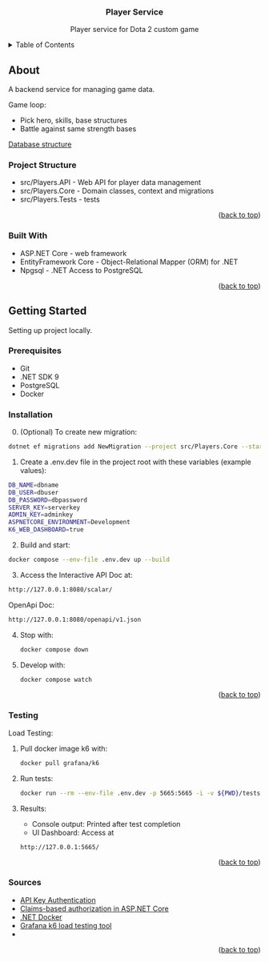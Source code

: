 <a id="readme-top"></a>

<h3 align="center">Player Service</h3>

<p align="center">
  Player service for Dota 2 custom game
</p>

<details>
  <summary>Table of Contents</summary>
  <ol>
    <li>
      <a href="#about">About The Project</a>
      <ul>
        <li><a href="#built-with">Built With</a></li>
      </ul>
    </li>
    <li>
      <a href="#getting-started">Getting Started</a>
      <ul>
        <li><a href="#prerequisites">Prerequisites</a></li>
        <li><a href="#installation">Installation</a></li>
        <li><a href="#testing">Testing</a></li>
        <li><a href="#sources">Sources</a></li>
      </ul>
    </li>
  </ol>
</details>

## About

A backend service for managing game data.

Game loop:
- Pick hero, skills, base structures
- Battle against same strength bases

[Database structure](https://github.com/roekws/PlayerService/raw/master/Documentation/db.png "Db")

### Project Structure

- src/Players.API - Web API for player data management
- src/Players.Core - Domain classes, context and migrations
- src/Players.Tests - tests

<p align="right">(<a href="#readme-top">back to top</a>)</p>

### Built With
* ASP.NET Core - web framework
* EntityFramework Core - Object-Relational Mapper (ORM) for .NET
* Npgsql - .NET Access to PostgreSQL

<p align="right">(<a href="#readme-top">back to top</a>)</p>

## Getting Started

Setting up project locally.

### Prerequisites

* Git
* .NET SDK 9
* PostgreSQL
* Docker

### Installation

0. (Optional) To create new migration:
  ```sh
  dotnet ef migrations add NewMigration --project src/Players.Core --startup-project src/Players.API
  ```

1. Create a .env.dev file in the project root with these variables (example values):
  ```sh
  DB_NAME=dbname
  DB_USER=dbuser
  DB_PASSWORD=dbpassword
  SERVER_KEY=serverkey
  ADMIN_KEY=adminkey
  ASPNETCORE_ENVIRONMENT=Development
  K6_WEB_DASHBOARD=true
  ```

2. Build and start:
  ```sh
  docker compose --env-file .env.dev up --build
  ```

3. Access the Interactive API Doc at:
  ```sh
  http://127.0.0.1:8080/scalar/
  ```

  OpenApi Doc:
  ```sh
  http://127.0.0.1:8080/openapi/v1.json
  ```

4. Stop with:
   ```sh
   docker compose down
   ```

5. Develop with:
    ```sh
   docker compose watch
   ```

<p align="right">(<a href="#readme-top">back to top</a>)</p>

### Testing

Load Testing:

1. Pull docker image k6 with:
    ```sh
    docker pull grafana/k6
    ```

2. Run tests:
    ```sh
    docker run --rm --env-file .env.dev -p 5665:5665 -i -v ${PWD}/tests/Load:/scripts grafana/k6 run /scripts/PlayerTest.js
    ```

3. Results:

    - Console output: Printed after test completion
    - UI Dashboard: Access at
    ```
    http://127.0.0.1:5665/
    ```

<p align="right">(<a href="#readme-top">back to top</a>)</p>

### Sources

- [API Key Authentication](https://habr.com/ru/articles/877302/)
- [Claims-based authorization in ASP.NET Core](https://learn.microsoft.com/en-us/aspnet/core/security/authorization/claims?view=aspnetcore-9.0)
- [.NET Docker](https://docs.docker.com/guides/dotnet/)
- [Grafana k6 load testing tool](https://grafana.com/docs/k6/latest/)
- []()

<p align="right">(<a href="#readme-top">back to top</a>)</p>
